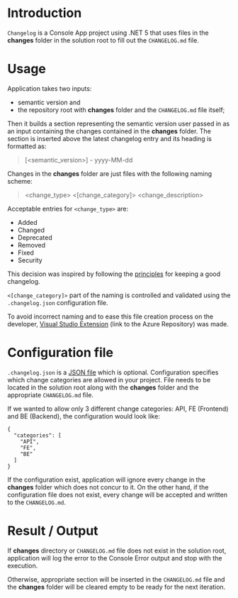# Introduction 
`Changelog` is a Console App project using .NET 5 that uses files in the **changes** folder in the solution root to fill out the `CHANGELOG.md` file. 

# Usage

Application takes two inputs: 
+ semantic version and 
+ the repository root with **changes** folder and the `CHANGELOG.md` file itself;

Then it builds a section representing the semantic version user passed in as an input containing the changes contained in the **changes** folder. The section is inserted above the latest changelog entry and its heading is formatted as:

> [<semantic_version>] - yyyy-MM-dd

Changes in the **changes** folder are just files with the following naming scheme:

> <change_type> <[change_category]> <change_description>

Acceptable entries for `<change_type>` are:

+ Added
+ Changed
+ Deprecated
+ Removed
+ Fixed
+ Security

This decision was inspired by following the [principles](https://keepachangelog.com/en/1.0.0/#how) for keeping a good changelog.

`<[change_category]>` part of the naming is controlled and validated using the `.changelog.json` configuration file.

To avoid incorrect naming and to ease this file creation process on the developer, [Visual Studio Extension](https://dev.azure.com/enterwell/Enterwell.Net/_git/Enterwell.CI.Changelog?path=%2FEnterwell.CI.Changelog.VSIX) (link to the Azure Repository) was made.

# Configuration file
`.changelog.json` is a [JSON file](https://www.json.org/json-en.html) which is optional. Configuration specifies which change categories are allowed in your project. File needs to be located in the solution root along with the **changes** folder and the appropriate `CHANGELOG.md` file.

If we wanted to allow only 3 different change categories: API, FE (Frontend) and BE (Backend), the configuration would look like:

```
{
  "categories": [
    "API",
    "FE",
    "BE"
  ]
}
```

If the configuration exist, application will ignore every change in the **changes** folder which does not concur to it. On the other hand, if the configuration file does not exist, every change will be accepted and written to the `CHANGELOG.md`.

# Result / Output

If **changes** directory or `CHANGELOG.md` file does not exist in the solution root, application will log the error to the Console Error output and stop with the execution.

Otherwise, appropriate section will be inserted in the `CHANGELOG.md` file and the **changes** folder will be cleared empty to be ready for the next iteration.
